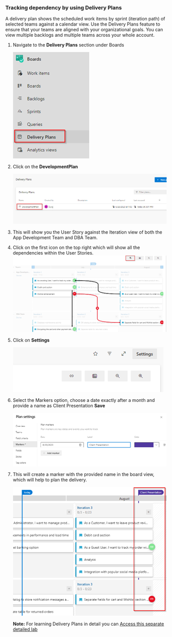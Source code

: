 ### Tracking dependency by using Delivery Plans

A delivery plan shows the scheduled work items by sprint (iteration path) of selected teams against a calendar view. Use the Delivery Plans feature to ensure that your teams are aligned with your organizational goals. You can view multiple backlogs and multiple teams across your whole account.

1. Navigate to the **Delivery Plans** section under Boards
   
    ![](images/dp01.png)

1. Click on the **DevelopmentPlan**
   
    ![](images/dp02.png)

1. This will show you the User Story against the Iteration view of both the App Development Team and DBA Team.

1. Click on the first icon on the top right which will show all the dependencies within the User Stories.
    ![](images/dp04.png)

1. Click on **Settings**
   
    ![](images/dp05.png)

1. Select the Markers option, choose a date exactly after a month and provide a name as Client Presentation **Save**
   
    ![](images/dp06.png)

1. This will create a marker with the provided name in the board view, which will help to plan the delivery.
   
    ![](images/dp07.png)

    **Note:** For learning Delivery Plans in detail you can <a href="https://www.azuredevopslabs.com/labs/azuredevops/deliveryplans/"><u>Access this separate detailed lab</u></a>
